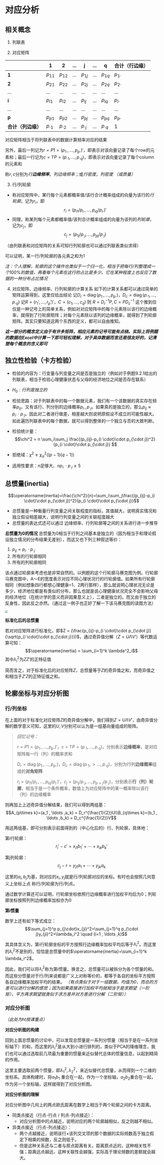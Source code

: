 # 对应分析

## 相关概念

1. 列联表

2. 对应矩阵

|        | 1        | 2        | ...   | j        | ...   | q        | 合计（行边缘）     |
|--------|----------|----------|-------|----------|-------|----------|---------|
| **1**      | $p_{11}$ | $p_{12}$ | ...   | $p_{1j}$ | ...   | $p_{1q}$ | $p_{1\cdot}$ |
| **2**      | $p_{21}$ | $p_{22}$ | ...   | $p_{2j}$ | ...   | $p_{2q}$ | $p_{2\cdot}$ |
| ...    | ...      | ...      | ...   | ...      | ...   | ...      | ...     |
| **i**      | $p_{i1}$ | $p_{i2}$ | ...   | $p_{ij}$ | ...   | $p_{iq}$ | $p_{i\cdot}$ |
| ...    | ...      | ...      | ...   | ...      | ...   | ...      | ...     |
| **p**      | $p_{p1}$ | $p_{p2}$ | ...   | $p_{pj}$ | ...   | $p_{pq}$ | $p_{p\cdot}$ |
| **合计（列边缘）**   | $p_{\cdot 1}$ | $p_{\cdot 2}$ | ...   | $p_{\cdot j}$ | ...   | $p_{\cdot q}$ | 1       |


对应矩阵相当于将列联表中的数据计算频率对应的结果

另外，最后一列记为$r=P 1= (p_{1\cdot}, \ldots ,p_{p\cdot})'$，即表示对该向量记录了每个row的元素和；最后一行记为$c=1'P= (p_{\cdot 1}, \ldots ,p_{\cdot q})$，即表示对该向量记录了每个column的元素和

称$r,c$分别为*行**边缘频率***，*列边缘频率*；或*行密度*，*列密度* *（或质量）*

3. 行/列轮廓

- 称对应矩阵中，某行每个元素都概率值/该行合计概率组成的向量为该行的*行轮廓*，记为$r_i$，即
$$r_i = (p_{i 1}/p_{i\cdot}, \ldots ,p_{i q}/p_{i \cdot})'$$
- 同理，称某列每个元素都概率值/该列合计概率组成的向量为该列的*列轮廓*，记为$c_j$，即
$$c_j = (p_{1 j}/p_{\cdot j}, \ldots ,p_{p j}/p_{\cdot j})$$

（由列联表和对应矩阵的关系可知行列轮廓也可以通过列联表类似求得）

可以证明，某一行/列轮廓的各元素之和为1

*注：个人理解，轮廓的这个操作也类似于一个归一化，相当于把每行/列整理成一个100%的数值，再看每个元素在这行的占比是多少。它在某种程度上也反应了数据的一种分布占比情况*


4. 对应矩阵、边缘频率、行列轮廓的计算关系
   如下的计算关系都可以通过简单的矩阵运算得到，这里仅给出结论
   记$D_r=\operatorname{diag}(p_{1 \cdot}, \ldots ,p_{p \cdot})$，$D_c=\operatorname{diag}(p_{\cdot 1}, \ldots ,p_{\cdot q})$
   记$R = (r_1', \ldots ,r_p')'$，$C = (c_1, \ldots ,c_q)$
   则 $R = D_r^{-1}P, C = PD_c^{-1}$
    这个推到仅仅是一种记号上的简单关系，例如对对应矩阵中的每个元素除以该行的边缘概率，就得到了行轮廓矩阵；对每个元素除以该列的边缘概率，就得到了列轮廓矩阵。其实只要知道这两个东西的定义，都可以自由推知。
    $~$

***这一部分的概念定义由于有许多矩阵，相应元素的记号可能有点绕。实际上将例题的数据在Excel中计算一下即可轻松理解，对于具体数据而言还是很友好的，记清楚每个概念的含义即可***

## 独立性检验（卡方检验）

- 检验的内容为：行变量与列变量之间是否是独立的（例如对于例题9.2.1给出的列联表，相当于检验心理健康状态与父母的经济地位之间是否存在联系）
- $H_0: 行列是独立的$
- 检验思路：对于列联表中的每一个数据元素，我们有一个该数据的真实存在频率$p_{ij}$，又有该行、列分别的边缘概率$p_{i \cdot}, p_{\cdot j}$。如果真的是独立的，那么$p_{ij}\approx p_{i \cdot}\cdot p_{\cdot j}$。因此对二者进行做差，相差越大则说明原假设不成立的可能性越大。如此遍历列联表中的每个数据，就可以得到整体的一个独立与否的大致判断。
- 检验统计量：
$$\chi^2 = n \sum_i\sum_j \frac{(p_{ij}-p_{i \cdot}\cdot p_{\cdot j})^2}{p_{i \cdot}\cdot p_{\cdot j}} $$
- 拒绝域：$\chi^2 \ge \chi_{\alpha}^2((p-1)(q-1))$ 

- 适用性要求：$n$足够大、$np_{i \cdot}\cdot p_{\cdot j}\ge 5$ 

## 总惯量(inertia)

$$\operatorname{inertia}=\frac{\chi^2}{n}=\sum_i\sum_j\frac{(p_{ij}-p_{i \cdot}\cdot p_{\cdot j})^2}{p_{i \cdot}\cdot p_{\cdot j}}$$
- 总惯量是一种衡量行列变量之间关联程度的指标，其值越大，说明真实情况和独立假设相差越大，说明行列变量之间的关联程度越大
- 总惯量的表达式还可以通过 边缘频率、行列轮廓等之间的关系进行进一步推导

**总惯量为0的情况**
总惯量为0相当于行列之间基本是独立的（因为相当于和理论假设独立情况的分布结果无差别），而这又也下列三种叙述等价：
1. $p_{ij} = p_{i \cdot}\cdot p_{\cdot j}$
2. 所有的行轮廓相同
3. 所有的列轮廓相同

该点通过轮廓来考虑也是非常自然的。以例题的这个行轮廓马赛克图为例。行轮廓马赛克图中，A～E的宽度表示对应不同心理状况行的行轮廓值。如果所有行轮廓相同（例如想象四行都想心理健康=1、2两行那样），那么就说明心理状况无论是多少，经济地位都是有类似的分布，那么也就是说心理健康状况完全不会影响父母的经济地位（在统计学的意义而非因果意义上），二者是独立的。而又由于独立的反身性，因此反之亦然。（通过这一例子也正好了解一下该马赛克图的读图方法）

<img src="https://michael-1313341240.cos.ap-shanghai.myqcloud.com/202305280014711.png" style="zoom: 50%;" />

**标准化后的总惯量**

若对对应矩阵进行标准化，即$Z = (\frac{p_{ij}-p_{i \cdot}\cdot p_{\cdot j}}{\sqrt{p_{i \cdot}\cdot p_{\cdot j}}})$，通过奇异值分解（$Z = U\Lambda V'$）等代数运算可知：
$$\operatorname{inertia} = \sum_{i=1}^k \lambda^2_i$$其中$\lambda_i^2$为$ZZ '$的正特征值

简而言之，对于标准化后的对应矩阵$Z$，总惯量等于$Z$的奇异值之和，而奇异值之和相当于$Z'Z$的正特征值之和。

## 轮廓坐标与对应分析图

### 行/列坐标

在上面的对于标准化对应矩阵$Z$的奇异值分解中，我们得到$Z=U\Lambda V'$，由奇异值分解的数学意义可知，这里的$U,V$分别可以认为是一组基向量组成的矩阵。

>*回忆记号：*
>
>$r=P 1= (p_{1\cdot}, \ldots ,p_{p\cdot})'$，$c=1'P= (p_{\cdot 1}, \ldots ,p_{\cdot q})$，分别表示**边缘概率**，是对应矩阵每一行（列）的概率求和
>
>$D_r=\operatorname{diag}(p_{1 \cdot}, \ldots ,p_{p \cdot})$，$D_c=\operatorname{diag}(p_{\cdot 1}, >\ldots ,p_{\cdot q})$，分别为行列**边缘概率**组成的**对角矩阵**
>
>$r_i = (p_{i 1}/p_{i\cdot}, \ldots ,p_{i q}/p_{i \cdot})'$，$c_j = (p_{1 j}/p_{\cdot j}, \ldots ,p_{p >j}/p_{\cdot j})$，分别表示**行（列）轮廓**，相当于是一个条件概率，数值上为对应矩阵中的某一概率除以该行（列）的边缘概率



则再加上上述奇异值分解结果，我们可以得到两组基：
$$A_{p\times k}=(a_1 , \ldots ,a_k) = D_r^{\frac{1}{2}}U\\B_{q\times k}=(b_1 , \ldots ,b_k) = D_c^{\frac{1}{2}}V$$

用这两组基，即可分别表示前面得到的（中心化后的）行、列轮廓，具体地：

第i行轮廓：
$$r_i'-c'=x_{i1}b_1'+ \cdots +x_{ik}b_k' $$

第j列轮廓：
$$c_j-r = y_{j1}a_1+ \cdots +y_{jk}a_k$$

这里的$a_i,b_j$为基，则对应的$x_i,y_j$就是行/列轮廓对应的坐标。有时也会按照几何意义上坐标上点 称行/列轮廓为行/列点。

通过数学计算还可以证明，行轮廓坐标依照行边缘概率进行加权平均后为0；列轮廓坐标按照列列边缘概率加权亦为0

**第i惯量**

数学上还有如下等式成立：
$$\sum_{j=1}^p p_{j\cdot}x_{ji}^2=\sum_{j=1}^q p_{\cdot j}y_{ji}^2=\lambda_i^2 \quad (i=1 , \ldots ,k)$$

其具体含义为，第i行轮廓坐标的平方按照行边缘概率加权平均后等于$\lambda_i^2$。而这里的$\lambda_i^2$不是别的，恰恰是总惯量中的$\operatorname{inertia}=\sum_{i=1}^k \lambda_i^2$。

因此，我们可以将$\lambda_i^2$称为第i惯量。换言之，总惯量可以被拆分为各个惯量的和。而这些分惯量对于行/列来说都是广义上对称等价的，都等于各自的坐标平方按照各自边缘概率加权平均的结果。
*（有点类似于对于一组数据，均值为0，而总的方差可以进行分解的感觉；因为如果直接进行加权平均就相当于是求期望（一阶矩），平方再求期望就类似于求方差并对方差进行分解（二阶矩））*

### 对应分析图

*（此处为ht授课重点）*

**对应分析图的构建**

回到上面总惯量的讨论中，可以发现总惯量是一系列分惯量（相当于是在一系列坐标轴下）的和，而这里的$\lambda_i^2$是从大到小进行排列的，类似于PCA的降维理念，我们也可以通过选取前几项最为重要的惯量来近似替代总体的惯量信息，以起到精简的作用。

这里主要选取前两个惯量，即$\lambda_1^2,\lambda_2^2$，来近似替代总惯量，从而得到一个二维的坐标系。具体构建时，将$a_1 b_1$ 重合在一起，作为一个坐标轴，$a_2 b_2$重合在一起，作为另一个坐标轴，这样就得到了对应分析图。

**对应分析图的理解**

对应分析图中几何上的两点欧氏距离在数学上相当于两个轮廓之间的卡方距离。

- 同类点接近（行点-行点 / 列点-列点接近）：
  - 对应分析图中的点越近，说明对应的两个轮廓越相似，反之则越不相似。
- 异类点接近（行点-列点接近）：
  - 两个点越接近，说明该行$\times$该列交叉项的那个数据的实际频数高于独立假定下相乘的频数，反之则低于。
  - 但是这种关系还与二者与原点距离有关。距离原点近的，这种相关性不强；距离远点越远，这种关联性会越强，实际高于理论频数的差额就会越大。